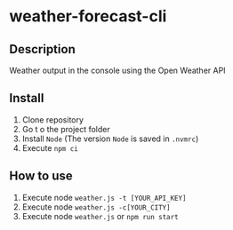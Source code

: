 # weather-forecast-cli

## Description

Weather output in the console using the Open Weather API

## Install

1. Clone repository
2. Go t o the project folder
3. Install `Node` (The version `Node` is saved in `.nvmrc`)
4. Execute `npm ci`

## How to use

1. Execute node `weather.js -t [YOUR_API_KEY]`
2. Execute node `weather.js -c[YOUR_CITY]`
3. Execute node `weather.js` or `npm run start`
